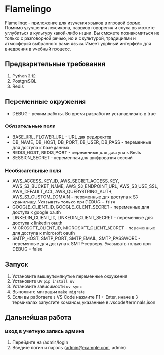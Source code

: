 # Flamelingo

Flamelingo - приложение для изучения языков в игровой форме. Помимо улучшения лексикона, навыков говорения и слуха вы можете углубиться в культуру какой-либо нации. Вы сможете познакомиться не только с разговорной речью, но и с культурой, традициями и атмосферой выбранного вами языка. Имеет удобный интерфейс для внедрения в учебный процесс.

## Предварительные требования

1. Python 3.12
2. PostgreSQL
3. Redis

## Переменные окружения

- DEBUG - режим работы. Во время разработки устанавливать в true

### Обязательные поля

- BASE_URL, FLOWER_URL - URL для редиректов
- DB_NAME, DB_HOST, DB_PORT, DB_USER, DB_PASS - переменные для доступа к базе данных.
- REDIS_HOST, REDIS_PORT - переменные для доступа к Redis
- SESSION_SECRET - переменная для шифрования сессий

### Необязательные поля

- AWS_ACCESS_KEY_ID, AWS_SECRET_ACCESS_KEY, AWS_S3_BUCKET_NAME, AWS_S3_ENDPOINT_URL, AWS_S3_USE_SSL, AWS_DEFAULT_ACL, AWS_QUERYSTRING_AUTH, AWS_S3_CUSTOM_DOMAIN - переменные для доступа к S3 хранилищу. Указывать только при DEBUG = false
- GOOGLE_CLIENT_ID, GOOGLE_CLIENT_SECRET - переменные для доступа к google oauth
- LINKEDIN_CLIENT_ID, LINKEDIN_CLIENT_SECRET - переменные для доступа к linkedin oauth
- MICROSOFT_CLIENT_ID, MICROSOFT_CLIENT_SECRET - переменные для доступа к microsoft oauth
- SMTP_HOST, SMTP_PORT, SMTP_EMAIL, SMTP_PASSWORD - переменные для доступа к SMTP-серверу. Указывать только при DEBUG = false

## Запуск

1. Установите вышеупомянутые переменные окружения
2. Установите uv `pip install uv`
3. Установите зависимости `uv sync`
4. Выполните миграции `make migrate`
5. Если вы работаете в VS Code нажмите F1 + Enter, иначе в 3 терминалах запустите команды, указанные в .vscode/terminals.json

## Дальнейшая работа

### Вход в учетную запись админа

1. Перейдите на /admin/login
2. Введите логин и пароль (admin@example.com, admin)
